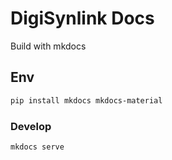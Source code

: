 # DigiSynlink Docs 

Build with mkdocs

## Env

```bash
pip install mkdocs mkdocs-material
```


### Develop 

```bash
mkdocs serve
```